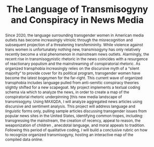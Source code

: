 ---
pid: g2024bliziotis
done: true
title: 'The Language of Transmisogyny and Conspiracy in News Media '
category: Grad Fellowship Project
tags:
- text-analysis
cohort_year: '2024'
abstract: 'Since 2020, the language surrounding transgender women in American media
  outlets has become increasingly vitriolic through the misrecognition and subsequent
  projection of a threatening transfemininity. While violence against trans women
  is unfortunately nothing new, transmisogyny has only relatively recently become
  a viral phenomenon in mainstream news outlets. Alarmingly, the recent rise in transmisogynistic
  rhetoric in the news coincides with a resurgence of reactionary populism and the
  mainstreaming of conspiratorial rhetoric. As organized transphobia increasingly
  relies on the discursive myth of a “silent majority” to provide cover for its political
  program, transgender women have become the latest bogeymen for the far-right. This
  current wave of organized transphobia includes language pulled from anti-semitic
  conspiracy theories slightly shifted for a new scapegoat. My project implements
  a textual coding schema via  which to analyze the news, in order to create a map
  of the conspiratorial rhetoric underpinning [this new media landscape of transmisogyny.
  Using MAXQDA, I will analyze aggregated news articles using discursive and sentiment
  analysis. This project will address language and linguistic forms only, pulling
  sample articles discussing transgender issues from popular news sites in the United
  States, identifying common tropes, including: transgressing the mainstream, the
  creation of recency, appeal to reason, the weaponization of children , anecdotal
  language, and moral appeals to tradition. Following this period of qualitative coding,
  I will build a conclusive rubric on how to recognize organized transmisogyny, hosting
  an interactive map of the compiled data online. '
pis:
- bliziotis
image: /media/projects/g2024bliziotis.png
original_img: https://drive.google.com/open?id=1nhcrYHFezvbPU6Kp-w7m9QUReXvXk24Y
order: '062'
layout: project
---